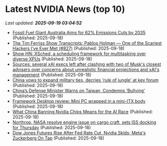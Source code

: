 # Latest NVIDIA News (top 10)
_Last updated: **2025-09-19 03:04:52**_

- [Fossil Fuel Giant Australia Aims for 62% Emissions Cuts by 2035](https://biztoc.com/x/6fd3addc4b3328a3) (Published: 2025-09-18)
- [The Tim Ferriss Show Transcripts: Pablos Holman — One of the Scariest Hackers I’ve Ever Met (#827)](https://tim.blog/2025/09/17/pablos-holman-transcript/) (Published: 2025-09-18)
- [Show HN: XSched, a scheduling framework for multitasking over diverse XPUs](https://github.com/XpuOS/xsched) (Published: 2025-09-18)
- [Sources: several xAI execs left after clashing with two of Musk's closest advisers over concerns about unrealistic financial projections and xAI's management](https://biztoc.com/x/2006a2b1e07b4166) (Published: 2025-09-18)
- [China vows to expand military ties, decries 'rule of jungle' at key forum](https://biztoc.com/x/9cd04ffb600aed25) (Published: 2025-09-18)
- [China’s Defense Minister Warns on Taiwan, Condemns ‘Bullying’](https://biztoc.com/x/d7aede932c3c36c2) (Published: 2025-09-18)
- [Framework Desktop review: Mini PC wrapped in a mini-ITX body](https://www.notebookcheck.net/Framework-Desktop-review-Mini-PC-wrapped-in-a-mini-ITX-body.1115803.0.html) (Published: 2025-09-18)
- [What China Banning Nvidia Chips Means for the AI Race](https://biztoc.com/x/f09bb47366502951) (Published: 2025-09-18)
- [Northrop, NASA resolve engine issue on cargo craft, sets ISS docking for Thursday](https://biztoc.com/x/1658c72cd298cc6a) (Published: 2025-09-18)
- [Dow Jones Futures Rise After Fed Rate Cut, Nvidia Skids; Meta's Zuckerberg On Tap](https://biztoc.com/x/752fd30e0aa32988) (Published: 2025-09-18)
